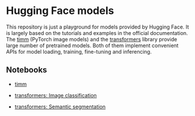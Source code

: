 # Hugging Face models

This repository is just a playground for models provided by Hugging Face.
It is largely based on the tutorials and examples in the official documentation.
The [timm](https://huggingface.co/docs/timm/index) (PyTorch image models) and the [transformers](https://huggingface.co/docs/transformers/index) library provide large number of pretrained models.
Both of them implement convenient APIs for model loading, training, fine-tuning and inferencing.

## Notebooks

- [timm](notebooks/timm.ipynb)

- [transformers: Image classification](notebooks/transformers_class.ipynb)

- [transformers: Semantic segmentation](notebooks/transformers_seg.ipynb)

